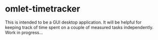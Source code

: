 # omlet-timetracker
This is intended to be a GUI desktop application. It will be helpful for keeping track of time spent on a couple of measured tasks independently.
Work in progress...
